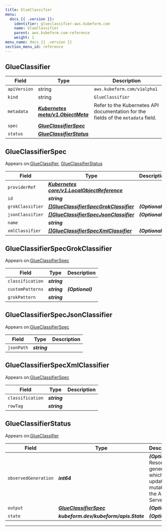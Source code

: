 ```yaml
---
title: GlueClassifier
menu:
  docs_{{ .version }}:
    identifier: glueclassifier-aws.kubeform.com
    name: GlueClassifier
    parent: aws.kubeform.com-reference
    weight: 1
menu_name: docs_{{ .version }}
section_menu_id: reference
---
```


## GlueClassifier
| Field | Type | Description |
| ------ | ----- | ----------- |
| `apiVersion` | string | `aws.kubeform.com/v1alpha1` |
|    `kind` | string | `GlueClassifier` |
| `metadata` | ***[Kubernetes meta/v1.ObjectMeta](https://kubernetes.io/docs/reference/generated/kubernetes-api/v1.13/#objectmeta-v1-meta)***|Refer to the Kubernetes API documentation for the fields of the `metadata` field.|
| `spec` | ***[GlueClassifierSpec](#GlueClassifierSpec)***||
| `status` | ***[GlueClassifierStatus](#GlueClassifierStatus)***||
## GlueClassifierSpec

Appears on:[GlueClassifier](#GlueClassifier), [GlueClassifierStatus](#GlueClassifierStatus)

| Field | Type | Description |
| ------ | ----- | ----------- |
| `providerRef` | ***[Kubernetes core/v1.LocalObjectReference](https://kubernetes.io/docs/reference/generated/kubernetes-api/v1.13/#localobjectreference-v1-core)***||
| `id` | ***string***||
| `grokClassifier` | ***[[]GlueClassifierSpecGrokClassifier](#GlueClassifierSpecGrokClassifier)***| ***(Optional)*** |
| `jsonClassifier` | ***[[]GlueClassifierSpecJsonClassifier](#GlueClassifierSpecJsonClassifier)***| ***(Optional)*** |
| `name` | ***string***||
| `xmlClassifier` | ***[[]GlueClassifierSpecXmlClassifier](#GlueClassifierSpecXmlClassifier)***| ***(Optional)*** |
## GlueClassifierSpecGrokClassifier

Appears on:[GlueClassifierSpec](#GlueClassifierSpec)

| Field | Type | Description |
| ------ | ----- | ----------- |
| `classification` | ***string***||
| `customPatterns` | ***string***| ***(Optional)*** |
| `grokPattern` | ***string***||
## GlueClassifierSpecJsonClassifier

Appears on:[GlueClassifierSpec](#GlueClassifierSpec)

| Field | Type | Description |
| ------ | ----- | ----------- |
| `jsonPath` | ***string***||
## GlueClassifierSpecXmlClassifier

Appears on:[GlueClassifierSpec](#GlueClassifierSpec)

| Field | Type | Description |
| ------ | ----- | ----------- |
| `classification` | ***string***||
| `rowTag` | ***string***||
## GlueClassifierStatus

Appears on:[GlueClassifier](#GlueClassifier)

| Field | Type | Description |
| ------ | ----- | ----------- |
| `observedGeneration` | ***int64***| ***(Optional)*** Resource generation, which is updated on mutation by the API Server.|
| `output` | ***[GlueClassifierSpec](#GlueClassifierSpec)***| ***(Optional)*** |
| `state` | ***kubeform.dev/kubeform/apis.State***| ***(Optional)*** |
---

